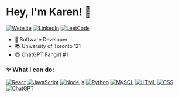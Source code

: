 # Hey, I'm Karen! 👋

<!--
[![Website Badge](https://img.shields.io/badge/-karenkwok.me-47CCCC?style=flat&logo=Google-Chrome&logoColor=white&link=https://www.karenkwok.me/)](https://www.karenkwok.me/)
[![Linkedin Badge](https://img.shields.io/badge/-karen&ndash;kwok-0A66C2?style=flat&logo=Linkedin&logoColor=white&link=https://www.linkedin.com/in/karen-kwok/)](https://www.linkedin.com/in/karen-kwok/)
[![LeetCode Badge](https://img.shields.io/badge/-karenkwok-FFA116?style=flat&logo=LeetCode&logoColor=white&link=https://leetcode.com/karenkwok/)](https://leetcode.com/karenkwok/)
-->

[![Website](https://img.shields.io/badge/Website-006CFF?logo=safari&logoColor=fff)](https://www.karenkwok.me/)
[![LinkedIn](https://custom-icon-badges.demolab.com/badge/LinkedIn-0A66C2?logo=linkedin-white&logoColor=fff)](https://www.linkedin.com/in/karen-kwok/)
[![LeetCode](https://img.shields.io/badge/LeetCode-000000?logo=LeetCode&logoColor=#d16c06)](https://leetcode.com/karenkwok/)


<!--
**karenkwok/karenkwok** is a ✨ _special_ ✨ repository because its `README.md` (this file) appears on your GitHub profile.

Here are some ideas to get you started:

- 🔭 I’m currently working on ...
- 🌱 I’m currently learning ...
- 👯 I’m looking to collaborate on ...
- 🤔 I’m looking for help with ...
- 💬 Ask me about ...
- 📫 How to reach me: ...
- 😄 Pronouns: ...
- ⚡ Fun fact: ...
-->

* :rocket: Software Developer
* :books: University of Toronto '21
* :sunglasses: ChatGPT Fangirl #1


### :sparkles: What I can do: 

[![React](https://img.shields.io/badge/-React-eee?style=flat-square&logo=react&logoColor=0088cc)]()
[![JavaScript](https://img.shields.io/badge/-JavaScript-eee?style=flat-square&logo=javascript&logoColor=DD9C25)]()
[![Node.js](https://img.shields.io/badge/-Node.js-eee?style=flat-square&logo=node.js&logoColor=#339933)]()
[![Python](http://img.shields.io/badge/-Python-eee?style=flat-square&logo=python&logoColor#F7BD2F)]()
[![MySQL](http://img.shields.io/badge/-MySQL-eee?style=flat-square&logo=mysql&logoColor=4479A1)]()
[![HTML](http://img.shields.io/badge/-HTML-eee?style=flat-square&logo=html5&logoColor=E34F26)]()
[![CSS](http://img.shields.io/badge/-CSS-eee?style=flat-square&logo=css&logoColor=1572B6)]()
[![ChatGPT](http://img.shields.io/badge/-ChatGPT-eee?style=flat-square&logo=openai&logoColor=74aa9c)]()
